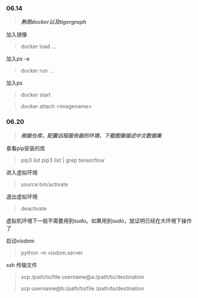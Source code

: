 ### 06.14

> ***熟悉docker以及tigergraph***

加入镜像
> docker load ...

加入ps -a
> docker run ...

加入ps
> docker start

> docker attach \<imagename>

### 06.20

> ***根据仓库，配置远程服务器的环境，下载图像描述中文数据集***

查看pip安装的库

> pip3 list
> pip3 list | grep tensorflow

进入虚拟环境

> source bin/activate

退出虚拟环境

> deactivate

虚拟机环境下一般不需要用到sudo。如果用到sudo，就证明已经在大环境下操作了

启动visdom

> python -m visdom.server

ssh 传输文件

> scp /path/to/file username@a:/path/to/destination
> 
> scp username@b:/path/to/file /path/to/destination
